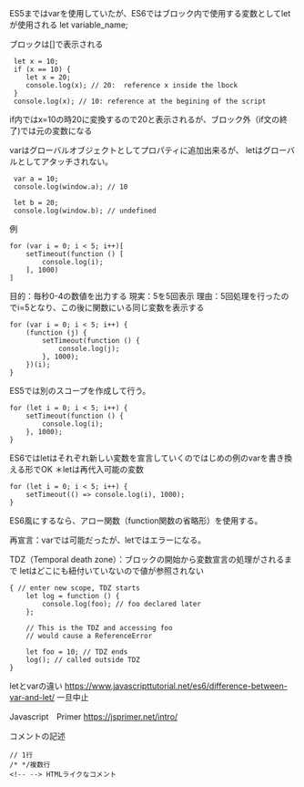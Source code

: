 ES5まではvarを使用していたが、ES6ではブロック内で使用する変数としてletが使用される
 let variable_name;

ブロックは[]で表示される
```
 let x = 10;
 if (x == 10) {
    let x = 20;
    console.log(x); // 20:  reference x inside the lbock
 }
 console.log(x); // 10: reference at the begining of the script
```
if内ではx=10の時20に変換するので20と表示されるが、ブロック外（if文の終了)では元の変数になる

varはグローバルオブジェクトとしてプロパティに追加出来るが、
letはグローバルとしてアタッチされない。
```
 var a = 10;
 console.log(window.a); // 10

 let b = 20;
 console.log(window.b); // undefined
```
例
```
for (var i = 0; i < 5; i++)[
    setTimeout(function () [
        console.log(i);
    ], 1000)
]
```
目的：毎秒0-4の数値を出力する
現実：5を5回表示
理由：5回処理を行ったのでi=5となり、この後に関数にいる同じ変数を表示する

```
for (var i = 0; i < 5; i++) {
    (function (j) {
        setTimeout(function () {
            console.log(j);
        }, 1000);
    })(i);
}
```
ES5では別のスコープを作成して行う。

```
for (let i = 0; i < 5; i++) {
    setTimeout(function () {
        console.log(i);
    }, 1000);
}
```
ES6ではletはそれぞれ新しい変数を宣言していくのではじめの例のvarを書き換える形でOK
＊letは再代入可能の変数
```
for (let i = 0; i < 5; i++) {
    setTimeout(() => console.log(i), 1000);
}
```
ES6風にするなら、アロー関数（function関数の省略形）を使用する。


再宣言：varでは可能だったが、letではエラーになる。

TDZ（Temporal death zone）：ブロックの開始から変数宣言の処理がされるまで
letはどこにも紐付いていないので値が参照されない
```
{ // enter new scope, TDZ starts
    let log = function () {
        console.log(foo); // foo declared later
    };

    // This is the TDZ and accessing foo 
    // would cause a ReferenceError

    let foo = 10; // TDZ ends
    log(); // called outside TDZ
}
```

letとvarの違い
https://www.javascripttutorial.net/es6/difference-between-var-and-let/
一旦中止


Javascript　Primer
https://jsprimer.net/intro/

コメントの記述
```
// 1行
/* */複数行
<!-- --> HTMLライクなコメント
```
